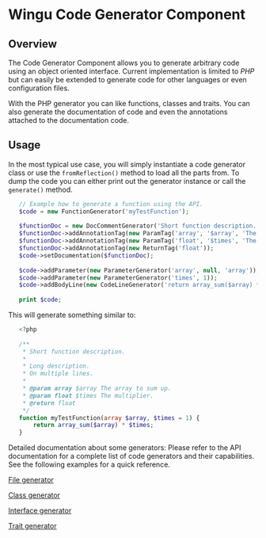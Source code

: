Wingu Code Generator Component
==============================

Overview
--------

The Code Generator Component allows you to generate arbitrary code using an object oriented interface.
Current implementation is limited to *PHP* but can easily be extended to generate code for other languages or even configuration files.

With the PHP generator you can like functions, classes and traits.
You can also generate the documentation of code and even the annotations attached to the documentation code.

Usage
-----
In the most typical use case, you will simply instantiate a code generator class or use the ``fromReflection()`` method to load all the parts from.
To dump the code you can either print out the generator instance or call the ``generate()`` method.

```php
   // Example how to generate a function using the API.
   $code = new FunctionGenerator('myTestFunction');
   
   $functionDoc = new DocCommentGenerator('Short function description.', "Long description.\nOn multiple lines.");
   $functionDoc->addAnnotationTag(new ParamTag('array', '$array', 'The array to sum up.'));
   $functionDoc->addAnnotationTag(new ParamTag('float', '$times', 'The multiplier.'));
   $functionDoc->addAnnotationTag(new ReturnTag('float'));
   $code->setDocumentation($functionDoc);
   
   $code->addParameter(new ParameterGenerator('array', null, 'array'));
   $code->addParameter(new ParameterGenerator('times', 1));
   $code->addBodyLine(new CodeLineGenerator('return array_sum($array) * $times;'));
   
   print $code;
```

This will generate something similar to:

```php
   <?php
   
   /**
    * Short function description.
    *
    * Long description.
    * On multiple lines.
    *
    * @param array $array The array to sum up.
    * @param float $times The multiplier.
    * @return float
    */
   function myTestFunction(array $array, $times = 1) {
       return array_sum($array) * $times;
   }
```

Detailed documentation about some generators:
Please refer to the API documentation for a complete list of code generators and their capabilities.
See the following examples for a quick reference.

[File generator](/php/filegenerator.md)

[Class generator](/php/oop/generate-class.md)

[Interface generator](/php/oop/generate-interface.md)

[Trait generator](/php/oop/generate-trait.md)
